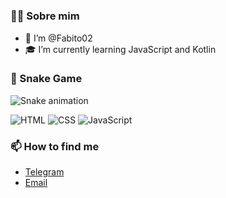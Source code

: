 # 

### 👨‍💻 Sobre mim
- 👋 I’m @Fabito02
- 🎓 I’m currently learning JavaScript and Kotlin 

### 🐍 Snake Game
![Snake animation](https://github.com/Fabito02/Fabito02/blob/output/github-contribution-grid-snake.svg)

![HTML](https://img.shields.io/badge/HTML5-E34F26?style=flat-square&logo=html5&logoColor=white)
![CSS](https://img.shields.io/badge/CSS3-1572B6?style=flat-square&logo=css3&logoColor=white)
![JavaScript](https://img.shields.io/badge/JavaScript-F7DF1E?style=flat-square&logo=javascript&logoColor=black)

### 📫 How to find me
- [Telegram](https://t.me/BinnaryBard)
- [Email](mailto:fabianojuniorlimaba2@gmail.com)
